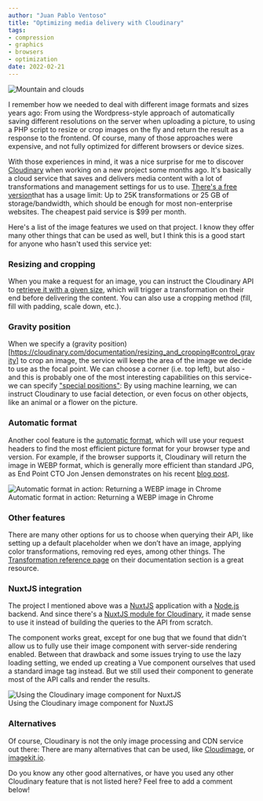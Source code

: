 ```yaml
---
author: "Juan Pablo Ventoso"
title: "Optimizing media delivery with Cloudinary"
tags:
- compression
- graphics
- browsers
- optimization
date: 2022-02-21
---
```


![Mountain and clouds](/blog/2022/02/optimizing-image-delivery-with-cloudinary/la-cumbrecita-202201.jpg)

<!-- Photo by Juan Pablo Ventoso -->

I remember how we needed to deal with different image formats and sizes years ago: From using the Wordpress-style approach of automatically saving different resolutions on the server when uploading a picture, to using a PHP script to resize or crop images on the fly and return the result as a response to the frontend. Of course, many of those approaches were expensive, and not fully optimized for different browsers or device sizes.

With those experiences in mind, it was a nice surprise for me to discover [Cloudinary](https://cloudinary.com/) when working on a new project some months ago. It's basically a cloud service that saves and delivers media content with a lot of transformations and management settings for us to use. [There's a free version](https://cloudinary.com/pricing)that has a usage limit: Up to 25K transformations or 25 GB of storage/bandwidth, which should be enough for most non-enterprise websites. The cheapest paid service is $99 per month.

Here's a list of the image features we used on that project. I know they offer many other things that can be used as well, but I think this is a good start for anyone who hasn't used this service yet:

### Resizing and cropping

When you make a request for an image, you can instruct the Cloudinary API to [retrieve it with a given size](https://cloudinary.com/documentation/resizing_and_cropping), which will trigger a transformation on their end before delivering the content. You can also use a cropping method (fill, fill with padding, scale down, etc.).

### Gravity position

When we specify a (gravity position)[https://cloudinary.com/documentation/resizing_and_cropping#control_gravity] to crop an image, the service will keep the area of the image we decide to use as the focal point. We can choose a corner (i.e. top left), but also -and this is probably one of the most interesting capabilities on this service- we can specify ["special positions"](https://cloudinary.com/documentation/transformation_reference#g_special_position): By using machine learning, we can instruct Cloudinary to use facial detection, or even focus on other objects, like an animal or a flower on the picture.

### Automatic format

Another cool feature is the [automatic format](https://cloudinary.com/documentation/transformation_reference#f_auto), which will use your request headers to find the most efficient picture format for your browser type and version. For example, if the browser supports it, Cloudinary will return the image in WEBP format, which is generally more efficient than standard JPG, as End Point CTO Jon Jensen demonstrates on his recent [blog post](https://www.endpointdev.com/blog/2022/02/webp-heif-avif-jpegxl/).

![Automatic format in action: Returning a WEBP image in Chrome](/blog/2022/02/optimizing-image-delivery-with-cloudinary/image-response.jpg)<br>
Automatic format in action: Returning a WEBP image in Chrome

### Other features

There are many other options for us to choose when querying their API, like setting up a default placeholder when we don’t have an image, applying color transformations, removing red eyes, among other things. The [Transformation reference page](https://cloudinary.com/documentation/transformation_reference) on their documentation section is a great resource.

### NuxtJS integration

The project I mentioned above was a [NuxtJS](https://nuxtjs.org/) application with a [Node.js](https://nodejs.org/) backend. And since there's a [NuxtJS module for Cloudinary](https://cloudinary.nuxtjs.org/), it made sense to use it instead of building the queries to the API from scratch.

The component works great, except for one bug that we found that didn't allow us to fully use their image component with server-side rendering enabled. Between that drawback and some issues trying to use the lazy loading setting, we ended up creating a Vue component ourselves that used a standard image tag instead. But we still used their component to generate most of the API calls and render the results.

![Using the Cloudinary image component for NuxtJS](/blog/2022/02/optimizing-image-delivery-with-cloudinary/cloudinary-nuxtjs-component-example)<br>
Using the Cloudinary image component for NuxtJS

### Alternatives

Of course, Cloudinary is not the only image processing and CDN service out there: There are many alternatives that can be used, like [Cloudimage](https://www.cloudimage.io/), or [imagekit.io](https://imagekit.io/).

Do you know any other good alternatives, or have you used any other Cloudinary feature that is not listed here? Feel free to add a comment below!